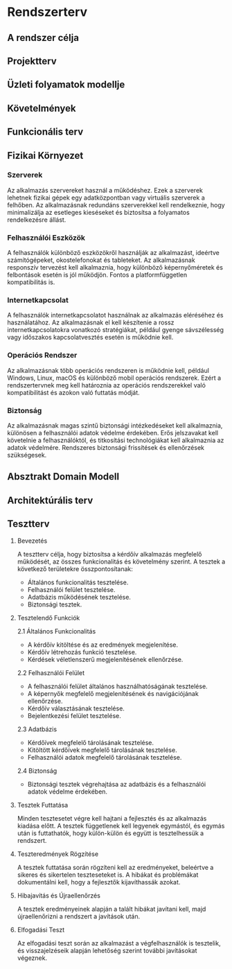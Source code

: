 # Rendszerterv

## A rendszer célja

## Projektterv

## Üzleti folyamatok modellje

## Követelmények

## Funkcionális terv

## Fizikai Környezet

### Szerverek

Az alkalmazás szervereket használ a működéshez. Ezek a szerverek lehetnek fizikai gépek egy adatközpontban vagy virtuális szerverek a felhőben. Az alkalmazásnak redundáns szerverekkel kell rendelkeznie, hogy minimalizálja az esetleges kieséseket és biztosítsa a folyamatos rendelkezésre állást.

### Felhasználói Eszközök

A felhasználók különböző eszközökről használják az alkalmazást, ideértve számítógépeket, okostelefonokat és tableteket. Az alkalmazásnak responszív tervezést kell alkalmaznia, hogy különböző képernyőméretek és felbontások esetén is jól működjön. Fontos a platformfüggetlen kompatibilitás is.

### Internetkapcsolat

A felhasználók internetkapcsolatot használnak az alkalmazás eléréséhez és használatához. Az alkalmazásnak el kell készítenie a rossz internetkapcsolatokra vonatkozó stratégiákat, például gyenge sávszélesség vagy időszakos kapcsolatvesztés esetén is működnie kell.

### Operációs Rendszer

Az alkalmazásnak több operációs rendszeren is működnie kell, például Windows, Linux, macOS és különböző mobil operációs rendszerek. Ezért a rendszertervnek meg kell határoznia az operációs rendszerekkel való kompatibilitást és azokon való futtatás módját.

### Biztonság

Az alkalmazásnak magas szintű biztonsági intézkedéseket kell alkalmaznia, különösen a felhasználói adatok védelme érdekében. Erős jelszavakat kell követelnie a felhasználóktól, és titkosítási technológiákat kell alkalmaznia az adatok védelmére. Rendszeres biztonsági frissítések és ellenőrzések szükségesek.

## Absztrakt Domain Modell

## Architektúrális terv

## Tesztterv

1. Bevezetés

    A tesztterv célja, hogy biztosítsa a kérdőív alkalmazás megfelelő működését, az összes funkcionalitás és követelmény szerint.
    A tesztek a következő területekre összpontosítanak:
    - Általános funkcionalitás tesztelése.
    - Felhasználói felület tesztelése.
    - Adatbázis működésének tesztelése.
    - Biztonsági tesztek.

2. Tesztelendő Funkciók

    2.1 Általános Funkcionalitás
    - A kérdőív kitöltése és az eredmények megjelenítése.
    - Kérdőív létrehozás funkció tesztelése.
    - Kérdések véletlenszerű megjelenítésének ellenőrzése.

    2.2 Felhasználói Felület
    - A felhasználói felület általános használhatóságának tesztelése.
    - A képernyők megfelelő megjelenítésének és navigációjának ellenőrzése.
    - Kérdőív választásának tesztelése.
    - Bejelentkezési felület tesztelése.

    2.3 Adatbázis
    - Kérdőívek megfelelő tárolásának tesztelése.
    - Kitöltött kérdőívek megfelelő tárolásának tesztelése.
    - Felhasználói adatok megfelelő tárolásának tesztelése.

    2.4 Biztonság
    - Biztonsági tesztek végrehajtása az adatbázis és a felhasználói adatok védelme érdekében.

3. Tesztek Futtatása

    Minden tesztesetet végre kell hajtani a fejlesztés és az alkalmazás kiadása előtt.
    A tesztek függetlenek kell legyenek egymástól, és egymás után is futtathatók, hogy külön-külön és együtt is tesztelhessük a rendszert.

4. Teszteredmények Rögzítése

    A tesztek futtatása során rögzíteni kell az eredményeket, beleértve a sikeres és sikertelen teszteseteket is.
    A hibákat és problémákat dokumentálni kell, hogy a fejlesztők kijavíthassák azokat.

5. Hibajavítás és Újraellenőrzés

    A tesztek eredményeinek alapján a talált hibákat javítani kell, majd újraellenőrizni a rendszert a javítások után.

6. Elfogadási Teszt

    Az elfogadási teszt során az alkalmazást a végfelhasználók is tesztelik, és visszajelzéseik alapján lehetőség szerint további javításokat végeznek.
